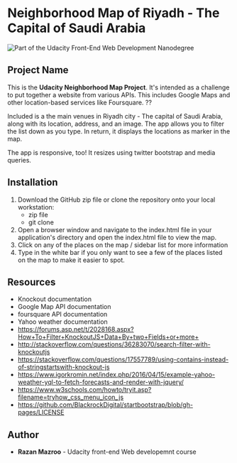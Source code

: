 # Neighborhood Map of Riyadh - The Capital of Saudi Arabia

![Part of the Udacity Front-End Web Development Nanodegree](https://img.shields.io/badge/Udacity-Front--End%20Web%20Developer%20Nanodegree-02b3e4.svg)

## Project Name
This is the **Udacity Neighborhood Map Project**. It's intended as a challenge to put together a website from various APIs. This includes Google Maps and other location-based services like Foursquare. ??

Included is a the main venues in Riyadh city - The capital of Saudi Arabia, along with its location, address, and an image. The app allows you to filter the list down as you type. In return, it displays the locations as marker in the map.

The app is responsive, too! It resizes using twitter bootstrap and media queries. 
## Installation
1. Download the GitHub zip file or clone the repository onto your local workstation:
	* zip file 
	* git clone 
2. Open a browser window and navigate to the index.html file in your application's directory and open the index.html file to view the map. 
2. Click on any of the places on the map / sidebar list for more information
3. Type in the white bar if you only want to see a few of the places listed on the map to make it easier to spot.

## Resources
- Knockout documentation
- Google Map API documentation
- foursquare API documentation
- Yahoo weather documentation
- https://forums.asp.net/t/2028168.aspx?How+To+Filter+KnockoutJS+Data+By+two+Fields+or+more+
- http://stackoverflow.com/questions/36283070/search-filter-with-knockoutjs
- https://stackoverflow.com/questions/17557789/using-contains-instead-of-stringstartswith-knockout-js
- https://www.igorkromin.net/index.php/2016/04/15/example-yahoo-weather-yql-to-fetch-forecasts-and-render-with-jquery/
- https://www.w3schools.com/howto/tryit.asp?filename=tryhow_css_menu_icon_js
- https://github.com/BlackrockDigital/startbootstrap/blob/gh-pages/LICENSE

## Author
- __Razan Mazroo__ - Udacity front-end Web developemnt course


